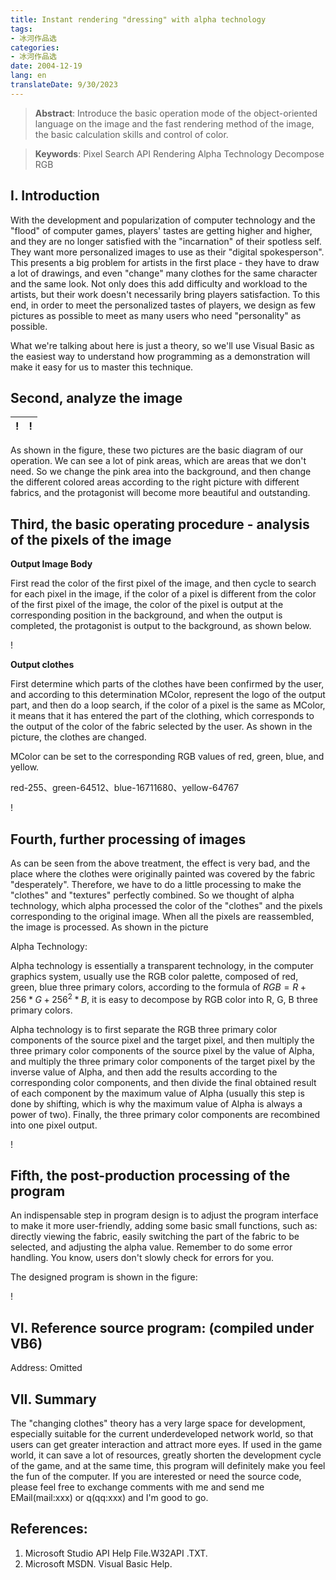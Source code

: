 ```yaml
---
title: Instant rendering "dressing" with alpha technology
tags:
- 冰河作品选
categories:
- 冰河作品选
date: 2004-12-19
lang: en
translateDate: 9/30/2023
---
```


> **Abstract**: Introduce the basic operation mode of the object-oriented language on the image and the fast rendering method of the image, the basic calculation skills and control of color.

> **Keywords**: Pixel Search API Rendering Alpha Technology Decompose RGB

## I. Introduction

With the development and popularization of computer technology and the "flood" of computer games, players' tastes are getting higher and higher, and they are no longer satisfied with the "incarnation" of their spotless self. They want more personalized images to use as their "digital spokesperson". This presents a big problem for artists in the first place - they have to draw a lot of drawings, and even "change" many clothes for the same character and the same look. Not only does this add difficulty and workload to the artists, but their work doesn't necessarily bring players satisfaction. To this end, in order to meet the personalized tastes of players, we design as few pictures as possible to meet as many users who need "personality" as possible.

What we're talking about here is just a theory, so we'll use Visual Basic as the easiest way to understand how programming as a demonstration will make it easy for us to master this technique.

## Second, analyze the image

| ! [](1.png) | ! [](2.png) |
| -- | -- |

As shown in the figure, these two pictures are the basic diagram of our operation. We can see a lot of pink areas, which are areas that we don't need. So we change the pink area into the background, and then change the different colored areas according to the right picture with different fabrics, and the protagonist will become more beautiful and outstanding.

## Third, the basic operating procedure - analysis of the pixels of the image

**Output Image Body**

First read the color of the first pixel of the image, and then cycle to search for each pixel in the image, if the color of a pixel is different from the color of the first pixel of the image, the color of the pixel is output at the corresponding position in the background, and when the output is completed, the protagonist is output to the background, as shown below.

! [](3.png)

**Output clothes**

First determine which parts of the clothes have been confirmed by the user, and according to this determination MColor, represent the logo of the output part, and then do a loop search, if the color of a pixel is the same as MColor, it means that it has entered the part of the clothing, which corresponds to the output of the color of the fabric selected by the user. As shown in the picture, the clothes are changed.

MColor can be set to the corresponding RGB values of red, green, blue, and yellow.

red-255、green-64512、blue-16711680、yellow-64767

! [](4.png)

## Fourth, further processing of images

As can be seen from the above treatment, the effect is very bad, and the place where the clothes were originally painted was covered by the fabric "desperately". Therefore, we have to do a little processing to make the "clothes" and "textures" perfectly combined. So we thought of alpha technology, which alpha processed the color of the "clothes" and the pixels corresponding to the original image. When all the pixels are reassembled, the image is processed. As shown in the picture

Alpha Technology:

Alpha technology is essentially a transparent technology, in the computer graphics system, usually use the RGB color palette, composed of red, green, blue three primary colors, according to the formula of $RGB=R+256*G+256^2*B$, it is easy to decompose by RGB color into R, G, B three primary colors.

Alpha technology is to first separate the RGB three primary color components of the source pixel and the target pixel, and then multiply the three primary color components of the source pixel by the value of Alpha, and multiply the three primary color components of the target pixel by the inverse value of Alpha, and then add the results according to the corresponding color components, and then divide the final obtained result of each component by the maximum value of Alpha (usually this step is done by shifting, which is why the maximum value of Alpha is always a power of two). Finally, the three primary color components are recombined into one pixel output.

! [](5.png)

## Fifth, the post-production processing of the program

An indispensable step in program design is to adjust the program interface to make it more user-friendly, adding some basic small functions, such as: directly viewing the fabric, easily switching the part of the fabric to be selected, and adjusting the alpha value. Remember to do some error handling. You know, users don't slowly check for errors for you.

The designed program is shown in the figure:

! [](6.png)

## VI. Reference source program: (compiled under VB6) 

Address: Omitted

## VII. Summary

The "changing clothes" theory has a very large space for development, especially suitable for the current underdeveloped network world, so that users can get greater interaction and attract more eyes. If used in the game world, it can save a lot of resources, greatly shorten the development cycle of the game, and at the same time, this program will definitely make you feel the fun of the computer. If you are interested or need the source code, please feel free to exchange comments with me and send me EMail(mail:xxx) or q(qq:xxx) and I'm good to go.

## References:

1. Microsoft Studio API Help File.W32API .TXT.
2. Microsoft MSDN. Visual Basic Help.
